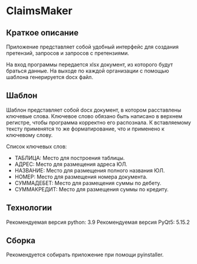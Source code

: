 # ClaimsMaker

## Краткое описание

Приложение представляет собой удобный интерфейс для создания претензий,
запросов и запросов с претензиями.

На вход программы передается xlsx документ, из которого будут браться данные.
На выходе по каждой организации с помощью шаблона генерируется docx файл.

## Шаблон

Шаблон представляет собой docx документ, в котором расставлены ключевые
слова. Ключевое слово обязано быть написано в верхнем регистре, чтобы программа
корректно его распознала. К вставляемому тексту применятся то же форматирование,
что и применено к ключевому слову.

Список ключевых слов:
+ ТАБЛИЦА: Место для построения таблицы.
+ АДРЕС: Место для размещения адреса ЮЛ.
+ НАЗВАНИЕ: Место для размещения полного названия ЮЛ.
+ НОМЕР: Место для размещения номера документа.
+ СУММАДЕБЕТ: Место для размещения суммы по дебету.
+ СУММАКРЕДИТ: Место для размещения суммы по кредиту.

## Технологии

Рекомендуемая версия python: 3.9
Рекомендуемая версия PyQt5: 5.15.2

## Сборка

Рекомендуется собирать приложение при помощи pyinstaller.

